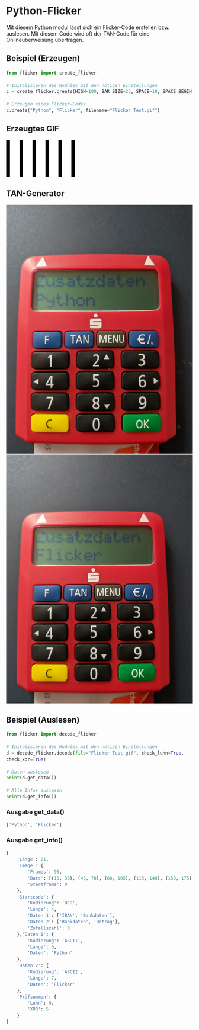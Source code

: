 # Python-Flicker

Mit diesem Python modul lässt sich ein Flicker-Code erstellen bzw. auslesen.
Mit diesem Code wird oft der TAN-Code für eine Onlineüberweisung übertragen.


## Beispiel (Erzeugen)
```python
from flicker import create_flicker
    
# Initalisieren des Modules mit den nötigen Einstellungen
c = create_flicker.create(HIGH=100, BAR_SIZE=25, SPACE=10, SPACE_BEGIN_END=10, DURATION=50)
    
# Erzeugen eines Flicker-Codes
c.create("Python", "Flicker", filename="Flicker Test.gif")
```

## Erzeugtes GIF
![Test Flicker GIF](test_flicker.gif)

## TAN-Generator
![Test Flicker GIF](tan_picture1.jpg)
![Test Flicker GIF](tan_picture2.jpg)

## Beispiel (Auslesen)
```python
from flicker import decode_flicker

# Initalisieren des Modules mit den nötigen Einstellungen
d = decode_flicker.decode(file="Flicker Test.gif", check_luhn=True,
check_xor=True)

# Daten auslesen
print(d.get_data())

# Alle Infos auslesen
print(d.get_info())

```

### Ausgabe get_data()
```python
['Python', 'Flicker']
```

### Ausgabe get_info()
```python
{
    'Länge': 21, 
    'Image': {
        'Frames': 96, 
        'Bars': [(10, 35), (45, 70), (80, 105), (115, 140), (150, 175),
        'Startframe': 0
    }, 
    'Startcode': {
        'Kodierung': 'BCD',
        'Länge': 4,
        'Daten 1': ['IBAN', 'Bankdaten'],
        'Daten 2': ['Bankdaten', 'Betrag'],
        'Zufallszahl': 3
    },'Daten 1': {
        'Kodierung': 'ASCII',
        'Länge': 6,
        'Daten': 'Python'
    },
    'Daten 2': {
        'Kodierung': 'ASCII',
        'Länge': 7,
        'Daten': 'Flicker'
    },
    'Prüfsummen': {
        'Luhn': 0,
        'XOR': 5
    }
}
```